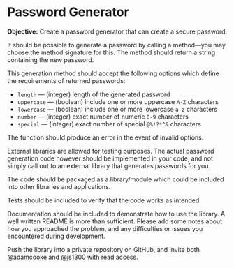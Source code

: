 # Password Generator

**Objective:** Create a password generator that can create a secure password.

It should be possible to generate a password by calling a method—you may choose
the method signature for this. The method should return a string containing the
new password.

This generation method should accept the following options which define the
requirements of returned passwords:

- `length` — (integer) length of the generated password
- `uppercase` — (boolean) include one or more uppercase `A-Z` characters
- `lowercase` — (boolean) include one or more lowercase `a-z` characters
- `number` — (integer) exact number of numeric `0-9` characters
- `special` — (integer) exact number of special `@%!?*^&` characters

The function should produce an error in the event of invalid options.

External libraries are allowed for testing purposes. The actual password
generation code however should be implemented in your code, and not simply call
out to an external library that generates passwords for you.

The code should be packaged as a library/module which could be included into
other libraries and applications.

Tests should be included to verify that the code works as intended.

Documentation should be included to demonstrate how to use the library. A well
written README is more than sufficient. Please add some notes about how you
approached the problem, and any difficulties or issues you encountered during
development.

Push the library into a private repository on GitHub, and invite both
[@adamcooke](https://github.com/adamcooke) and
[@js1300](https://github.com/js1300) with read access.

